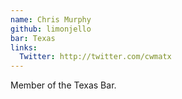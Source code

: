 ```yaml
---
name: Chris Murphy
github: limonjello
bar: Texas
links:
  Twitter: http://twitter.com/cwmatx
---
```


Member of the Texas Bar.